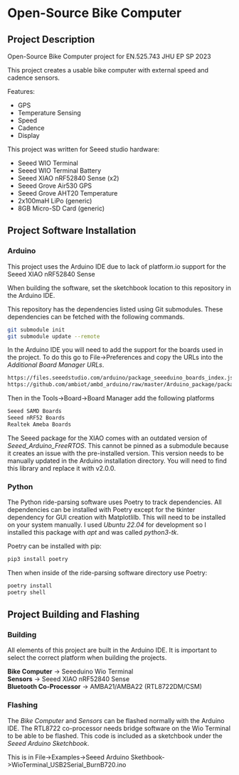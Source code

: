 # Open-Source Bike Computer

## Project Description

Open-Source Bike Computer project for EN.525.743 JHU EP SP 2023

This project creates a usable bike computer with external speed and cadence sensors.

Features:

- GPS
- Temperature Sensing
- Speed
- Cadence
- Display

This project was written for Seeed studio hardware:

- Seeed WIO Terminal
- Seeed WIO Terminal Battery
- Seeed XIAO nRF52840 Sense (x2)
- Seeed Grove Air530 GPS
- Seeed Grove AHT20 Temperature
- 2x100maH LiPo (generic)
- 8GB Micro-SD Card (generic)

## Project Software Installation

### Arduino

This project uses the Arduino IDE due to lack of platform.io support for the Seeed XIAO nRF52840 Sense

When building the software, set the sketchbook location to this repository in the Arduino IDE.

This repository has the dependencies listed using Git submodules. These dependencies can be fetched with the following commands.

```bash
git submodule init
git submodule update --remote
```

In the Arduino IDE you will need to add the support for the boards used in the project. To do this go to File->Preferences and copy 
the URLs into the *Additional Board Manager URLs*.

```bash
https://files.seeedstudio.com/arduino/package_seeeduino_boards_index.json
https://github.com/ambiot/ambd_arduino/raw/master/Arduino_package/package_realtek.com_amebad_index.json
```

Then in the Tools->Board->Board Manager add the following platforms

```bash
Seeed SAMD Boards
Seeed nRF52 Boards
Realtek Ameba Boards
```

The Seeed package for the XIAO comes with an outdated version of *Seeed_Arduino_FreeRTOS*. This cannot be pinned as a submodule 
because it creates an issue with the pre-installed version. This version needs to be manually updated in the Arduino installation 
directory. You will need to find this library and replace it with v2.0.0.

### Python

The Python ride-parsing software uses Poetry to track dependencies. All dependencies can be installed with Poetry except for the 
tkinter dependency for GUI creation with Matplotlilb. This will need to be installed on your system manually. I used *Ubuntu 22.04* 
for development so I installed this package with *apt* and was called *python3-tk*.

Poetry can be installed with pip:

```bash
pip3 install poetry
```

Then when inside of the ride-parsing software directory use Poetry: 

```bash
poetry install
poetry shell
```

## Project Building and Flashing

### Building

All elements of this project are built in the Arduino IDE. It is important to select the correct platform when building the projects.

**Bike Computer** -> Seeeduino Wio Terminal  
**Sensors** -> Seeed XIAO nRF52840 Sense  
**Bluetooth Co-Processor** -> AMBA21/AMBA22 (RTL8722DM/CSM)  

### Flashing

The *Bike Computer* and *Sensors* can be flashed normally with the Arduino IDE. The RTL8722 co-processor needs bridge software on 
the Wio Terminal to be able to be flashed. This code is included as a sketchbook under the *Seeed Arduino Sketchbook*. 

This is in File->Examples->Seeed Arduino Skethbook->WioTerminal_USB2Serial_BurnB720.ino

